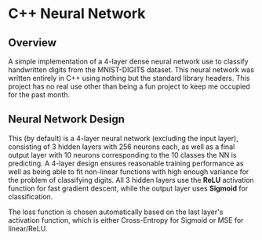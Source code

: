 # C++ Neural Network

## Overview

A simple implementation of a 4-layer dense neural network use to classify handwritten digits from the MNIST-DIGITS dataset. This neural network was written entirely in C++ using nothing but the standard library headers. This project has no real use other than being a fun project to keep me occupied for the past month.

## Neural Network Design

This (by default) is a 4-layer neural network (excluding the input layer), consisting of 3 hidden layers with 256 neurons each, as well as a final output layer with 10 neurons corresponding to the 10 classes the NN is predicting. A 4-layer design ensures reasonable training performance as well as being able to fit non-linear functions with high enough variance for the problem of classifying digits. All 3 hidden layers use the **ReLU** activation function for fast gradient descent, while the output layer uses **Sigmoid** for classification.  

The loss function is chosen automatically based on the last layer's activation function, which is either Cross-Entropy for Sigmoid or MSE for linear/ReLU. 